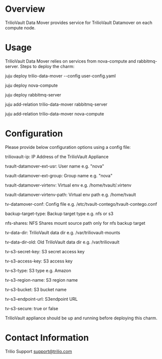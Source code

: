 # Overview

TrilioVault Data Mover provides service for TrilioVault Datamover
on each compute node.

# Usage

TrilioVault Data Mover relies on services from nova-compute and rabbitmq-server.
Steps to deploy the charm:

juju deploy trilio-data-mover --config user-config.yaml

juju deploy nova-compute

juju deploy rabbitmq-server

juju add-relation trilio-data-mover rabbitmq-server

juju add-relation trilio-data-mover nova-compute

# Configuration

Please provide below configuration options using a config file:

triliovault-ip: IP Address of the TrilioVault Appliance

tvault-datamover-ext-usr: User name e.g. "nova"

tvault-datamover-ext-group: Group name e.g. "nova"

tvault-datamover-virtenv: Virtual env e.g. /home/tvault/.virtenv

tvault-datamover-virtenv-path: Virtual env path e.g. /home/tvault

tv-datamover-conf: Config file e.g. /etc/tvault-contego/tvault-contego.conf

backup-target-type: Backup target type e.g. nfs or s3

nfs-shares: NFS Shares mount source path only for nfs backup target

tv-data-dir: TrilioVault data dir e.g. /var/triliovault-mounts

tv-data-dir-old: Old TrilioVault data dir e.g. /var/triliovault

tv-s3-secret-key: S3 secret access key

tv-s3-access-key: S3 access key

tv-s3-type: S3 type e.g. Amazon

tv-s3-region-name: S3 region name

tv-s3-bucket: S3 bucket name

tv-s3-endpoint-url: S3endpoint URL

tv-s3-secure: true or false

TrilioVault appliance should be up and running before deploying this charm.

# Contact Information

Trilio Support <support@trilio.com>
